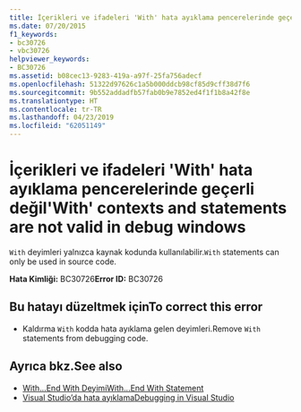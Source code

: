 ```yaml
---
title: İçerikleri ve ifadeleri 'With' hata ayıklama pencerelerinde geçerli değil
ms.date: 07/20/2015
f1_keywords:
- bc30726
- vbc30726
helpviewer_keywords:
- BC30726
ms.assetid: b08cec13-9283-419a-a97f-25fa756adecf
ms.openlocfilehash: 51322d97626c1a5b000ddcb98cf85d9cff38d7f6
ms.sourcegitcommit: 9b552addadfb57fab0b9e7852ed4f1f1b8a42f8e
ms.translationtype: HT
ms.contentlocale: tr-TR
ms.lasthandoff: 04/23/2019
ms.locfileid: "62051149"
---
```

# <a name="with-contexts-and-statements-are-not-valid-in-debug-windows"></a><span data-ttu-id="40dbe-102">İçerikleri ve ifadeleri 'With' hata ayıklama pencerelerinde geçerli değil</span><span class="sxs-lookup"><span data-stu-id="40dbe-102">'With' contexts and statements are not valid in debug windows</span></span>
<span data-ttu-id="40dbe-103">`With` deyimleri yalnızca kaynak kodunda kullanılabilir.</span><span class="sxs-lookup"><span data-stu-id="40dbe-103">`With` statements can only be used in source code.</span></span>  
  
 <span data-ttu-id="40dbe-104">**Hata Kimliği:** BC30726</span><span class="sxs-lookup"><span data-stu-id="40dbe-104">**Error ID:** BC30726</span></span>  
  
## <a name="to-correct-this-error"></a><span data-ttu-id="40dbe-105">Bu hatayı düzeltmek için</span><span class="sxs-lookup"><span data-stu-id="40dbe-105">To correct this error</span></span>  
  
- <span data-ttu-id="40dbe-106">Kaldırma `With` kodda hata ayıklama gelen deyimleri.</span><span class="sxs-lookup"><span data-stu-id="40dbe-106">Remove `With` statements from debugging code.</span></span>  
  
## <a name="see-also"></a><span data-ttu-id="40dbe-107">Ayrıca bkz.</span><span class="sxs-lookup"><span data-stu-id="40dbe-107">See also</span></span>

- [<span data-ttu-id="40dbe-108">With...End With Deyimi</span><span class="sxs-lookup"><span data-stu-id="40dbe-108">With...End With Statement</span></span>](../../visual-basic/language-reference/statements/with-end-with-statement.md)
- [<span data-ttu-id="40dbe-109">Visual Studio’da hata ayıklama</span><span class="sxs-lookup"><span data-stu-id="40dbe-109">Debugging in Visual Studio</span></span>](/visualstudio/debugger/debugging-in-visual-studio)
